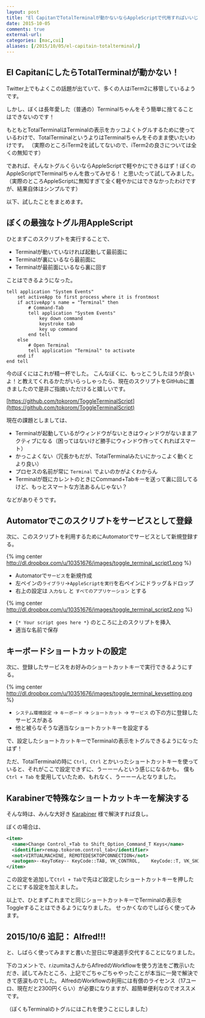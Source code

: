 ```yaml
---
layout: post
title: "El CapitanでTotalTerminalが動かないならAppleScriptで代用すればいいじゃない?"
date: 2015-10-05
comments: true
external-url: 
categories: [mac,cui]
aliases: [/2015/10/05/el-capitain-totalterminal/]
---
```


## El CapitanにしたらTotalTerminalが動かない！

Twitter上でもよくこの話題が出ていて、多くの人はiTerm2に移管しているようです。

しかし、ぼくは長年愛した（普通の）Terminalちゃんをそう簡単に捨てることはできないのです！

もともとTotalTerminalはTerminalの表示をカッコよくトグルするために使っているわけで、TotalTerminalというよりはTerminalちゃんをそのまま使いたいわけです。
（実際のところiTerm2を試してないので、iTerm2の良さについては全くの無知です）

であれば、そんなトグルくらいならAppleScriptで軽やかにできるはず！ぼくのAppleScriptでTerminalちゃんを救ってみせる！
と思いたって試してみました。
（実際のところAppleScriptに無知すぎて全く軽やかにはできなかったわけですが、結果自体はシンプルです）

以下、試したことをまとめます。

<!-- more -->

## ぼくの最強なトグル用AppleScript

ひとまずこのスクリプトを実行することで、

- Terminalが動いていなければ起動して最前面に
- Terminalが裏にいるなら最前面に
- Terminalが最前面にいるなら裏に回す

ことはできるようになった。

```
tell application "System Events"
    set activeApp to first process where it is frontmost
    if activeApp's name = "Terminal" then
        # Command-Tab
        tell application "System Events"
            key down command
            keystroke tab
            key up command
        end tell
    else
        # Open Terminal
        tell application "Terminal" to activate
    end if
end tell
```

今のぼくにはこれが精一杯でした。
こんなぼくに、もっとこうしたほうが良いよ！と教えてくれるかたがいらっしゃったら、現在のスクリプトをGitHubに置きましたので是非ご指摘いただけると嬉しいです。

[https://github.com/tokorom/ToggleTerminalScript](https://github.com/tokorom/ToggleTerminalScript)

現在の課題としましては、

- Terminalが起動しているがウィンドウがないときはウィンドウがないままアクティブになる（困ってはないけど勝手にウィンドウ作ってくれればスマート）
- かっこよくない（冗長かもだが、TotalTerminalみたいにかっこよく動くとより良い）
- プロセスの名前が常に `Terminal` でよいのかがよくわからん
- Terminalが既にカレントのときにCommand+Tabキーを送って裏に回してるけど、もっとスマートな方法あるんじゃない？

などがありそうです。

## Automatorでこのスクリプトをサービスとして登録

次に、このスクリプトを利用するためにAutomatorでサービスとして新規登録する。

{% img center http://dl.dropbox.com/u/10351676/images/toggle_terminal_script1.png %}

- Automatorで`サービス`を新規作成
- 左ペインの`ライブラリ`->`AppleScriptを実行`を右ペインにドラッグ＆ドロップ
- 右上の設定は `入力なし` と `すべてのアプリケーション` とする

{% img center http://dl.dropbox.com/u/10351676/images/toggle_terminal_script2.png %}

- `{* Your script goes here *}` のところに上のスクリプトを挿入
- 適当な名前で保存

## キーボードショートカットの設定

次に、登録したサービスをお好みのショートカットキーで実行できるようにする。

{% img center http://dl.dropbox.com/u/10351676/images/toggle_terminal_keysetting.png %}

- `システム環境設定` -> `キーボード` -> `ショートカット` -> `サービス` の下の方に登録したサービスがある
- 他と被らなそうな適当なショートカットキーを設定する

で、設定したショートカットキーでTerminalの表示をトグルできるようになったはず！

ただ、TotalTerminalの時に `Ctrl, Ctrl` とかいったショートカットキーを使っていると、それがここで設定できずに、うーーーんという感じになるかも。
僕も `Ctrl + Tab` を愛用していたため、もれなく、うーーーんとなりました。

## Karabinerで特殊なショートカットキーを解決する

そんな時は、みんな大好き [Karabiner](https://pqrs.org/osx/karabiner/index.html.ja) 様で解決すれば良し。

ぼくの場合は、

```xml
<item>
  <name>Change Control_+Tab to Shift_Option_Command_T Keys</name>
  <identifier>remap.tokorom.control_tab</identifier>
  <not>VIRTUALMACHINE, REMOTEDESKTOPCONNECTION</not>
  <autogen>--KeyToKey-- KeyCode::TAB, VK_CONTROL,    KeyCode::T, VK_SHIFT | MODIFIERFLAG_EITHER_LEFT_OR_RIGHT_COMMAND | ModifierFlag::OPTION_L</autogen>
</item>
```

この設定を追加して`Ctrl + Tab`で先ほど設定したショートカットキーを押したことにする設定を加えました。

以上で、ひとまずこれまでと同じショートカットキーでTerminalの表示をToggleすることはできるようになりました。
せっかくなのでしばらく使ってみます。

## 2015/10/6 追記： Alfred!!!

と、しばらく使ってみますと書いた翌日に早速選手交代することになりました。

下のコメントで、r.izumitaさんからAflredのWorkflowを使う方法をご教示いただき、試してみたところ、上記でごちゃごちゃやったことが本当に一発で解決できて感涙ものでした。
AlfredのWorkflowの利用には有償のライセンス（17ユーロ、現在だと2300円くらい）が必要になりますが、超簡単便利なのでオススメです。

（ぼくもTerminalのトグルにはこれを使うことにしました）
